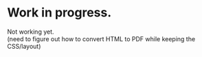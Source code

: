 # Work in progress.

Not working yet.  
(need to figure out how to convert HTML to PDF while keeping the CSS/layout)
